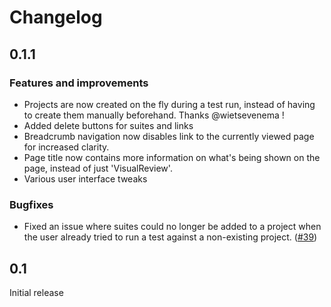 # Changelog

## 0.1.1

### Features and improvements
* Projects are now created on the fly during a test run, instead of having to create them manually beforehand. Thanks @wietsevenema !
* Added delete buttons for suites and links
* Breadcrumb navigation now disables link to the currently viewed page for increased clarity.
* Page title now contains more information on what's being shown on the page, instead of just 'VisualReview'.
* Various user interface tweaks

### Bugfixes
* Fixed an issue where suites could no longer be added to a project when the user already tried to run a test against a non-existing project. ([#39](https://github.com/xebia/VisualReview/issues/39))


## 0.1
Initial release


